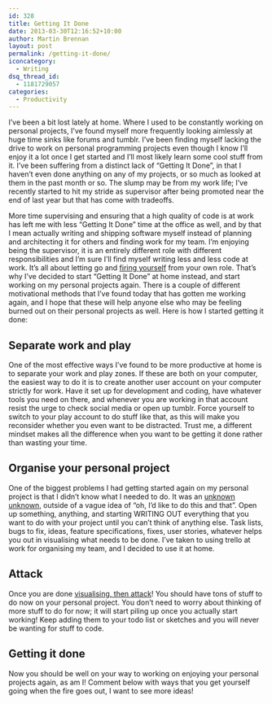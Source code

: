 ```yaml
---
id: 328
title: Getting It Done
date: 2013-03-30T12:16:52+10:00
author: Martin Brennan
layout: post
permalink: /getting-it-done/
iconcategory:
  - Writing
dsq_thread_id:
  - 1181729057
categories:
  - Productivity
---
```

I’ve been a bit lost lately at home. Where I used to be constantly working on personal projects, I’ve found myself more frequently looking aimlessly at huge time sinks like forums and tumblr. I’ve been finding myself lacking the drive to work on personal programming projects even though I know I’ll enjoy it a lot once I get started and I’ll most likely learn some cool stuff from it. I’ve been suffering from a distinct lack of “Getting It Done”, in that I haven’t even done anything on any of my projects, or so much as looked at them in the past month or so. The slump may be from my work life; I’ve recently started to hit my stride as supervisor after being promoted near the end of last year but that has come with tradeoffs.<!--more-->

More time supervising and ensuring that a high quality of code is at work has left me with less “Getting It Done” time at the office as well, and by that I mean actually writing and shipping software myself instead of planning and architecting it for others and finding work for my team. I’m enjoying being the supervisor, it is an entirely different role with different responsibilities and I’m sure I’ll find myself writing less and less code at work. It’s all about letting go and [firing yourself](http://techcrunch.com/2012/08/28/first-fire-thyself/) from your own role. That’s why I’ve decided to start “Getting It Done” at home instead, and start working on my personal projects again. There is a couple of different motivational methods that I’ve found today that has gotten me working again, and I hope that these will help anyone else who may be feeling burned out on their personal projects as well. Here is how I started getting it done:

## Separate work and play

One of the most effective ways I’ve found to be more productive at home is to separate your work and play zones. If these are both on your computer, the easiest way to do it is to create another user account on your computer strictly for work. Have it set up for development and coding, have whatever tools you need on there, and whenever you are working in that account resist the urge to check social media or open up tumblr. Force yourself to switch to your play account to do stuff like that, as this will make you reconsider whether you even want to be distracted. Trust me, a different mindset makes all the difference when you want to be getting it done rather than wasting your time.

## Organise your personal project

One of the biggest problems I had getting started again on my personal project is that I didn’t know what I needed to do. It was an [unknown unknown](http://en.wikipedia.org/wiki/There_are_known_knowns), outside of a vague idea of “oh, I’d like to do this and that”. Open up something, anything, and starting WRITING OUT everything that you want to do with your project until you can’t think of anything else. Task lists, bugs to fix, ideas, feature specifications, fixes, user stories, whatever helps you out in visualising what needs to be done. I’ve taken to using trello at work for organising my team, and I decided to use it at home.

## Attack

Once you are done [visualising, then attack](https://www.youtube.com/watch?v=zgdEONTLqx8)! You should have tons of stuff to do now on your personal project. You don’t need to worry about thinking of more stuff to do for now; it will start piling up once you actually start working! Keep adding them to your todo list or sketches and you will never be wanting for stuff to code.

## Getting it done

Now you should be well on your way to working on enjoying your personal projects again, as am I! Comment below with ways that you get yourself going when the fire goes out, I want to see more ideas!
